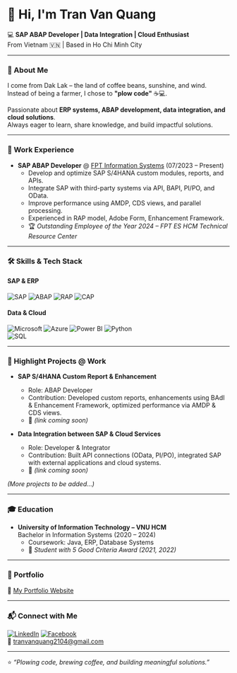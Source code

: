 # 👋 Hi, I'm Tran Van Quang

💻 **SAP ABAP Developer | Data Integration | Cloud Enthusiast**  
From Vietnam 🇻🇳 | Based in Ho Chi Minh City  

---

### 🌟 About Me
I come from Dak Lak – the land of coffee beans, sunshine, and wind.  
Instead of being a farmer, I chose to **"plow code"** ☕💻.  

Passionate about **ERP systems, ABAP development, data integration, and cloud solutions**.  
Always eager to learn, share knowledge, and build impactful solutions.

---

### 💼 Work Experience
- **SAP ABAP Developer** @ [FPT Information Systems](https://www.fpt-is.com/) (07/2023 – Present)  
  - Develop and optimize SAP S/4HANA custom modules, reports, and APIs.  
  - Integrate SAP with third-party systems via API, BAPI, PI/PO, and OData.  
  - Improve performance using AMDP, CDS views, and parallel processing.  
  - Experienced in RAP model, Adobe Form, Enhancement Framework.  
  - 🏆 *Outstanding Employee of the Year 2024 – FPT ES HCM Technical Resource Center*

---

### 🛠 Skills & Tech Stack

#### **SAP & ERP**
![SAP](https://img.shields.io/badge/SAP-0FAAFF?style=for-the-badge&logo=sap&logoColor=white) 
![ABAP](https://img.shields.io/badge/ABAP-002244?style=for-the-badge&logo=sap&logoColor=white) 
![RAP](https://img.shields.io/badge/RAP_Model-008FD3?style=for-the-badge&logo=sap&logoColor=white) 
![CAP](https://img.shields.io/badge/CAP_Model-0F9D58?style=for-the-badge&logo=sap&logoColor=white)

#### **Data & Cloud**
![Microsoft](https://img.shields.io/badge/Microsoft-0078D4?style=for-the-badge&logo=microsoft&logoColor=white) 
![Azure](https://img.shields.io/badge/Azure-0078D7?style=for-the-badge&logo=microsoftazure&logoColor=white) 
![Power BI](https://img.shields.io/badge/PowerBI-F2C811?style=for-the-badge&logo=powerbi&logoColor=black) 
![Python](https://img.shields.io/badge/Python-3776AB?style=for-the-badge&logo=python&logoColor=white)  
![SQL](https://img.shields.io/badge/SQL-025E8C?style=for-the-badge&logo=postgresql&logoColor=white)

---

### 🚀 Highlight Projects @ Work
- **SAP S/4HANA Custom Report & Enhancement**  
  - Role: ABAP Developer  
  - Contribution: Developed custom reports, enhancements using BAdI & Enhancement Framework, optimized performance via AMDP & CDS views.  
  - 🔗 *(link coming soon)*  

- **Data Integration between SAP & Cloud Services**  
  - Role: Developer & Integrator  
  - Contribution: Built API connections (OData, PI/PO), integrated SAP with external applications and cloud systems.  
  - 🔗 *(link coming soon)*  

*(More projects to be added…)*

---

### 🎓 Education
- **University of Information Technology – VNU HCM**  
  Bachelor in Information Systems (2020 – 2024)  
  - Coursework: Java, ERP, Database Systems  
  - 🏅 *Student with 5 Good Criteria Award (2021, 2022)*  

---

### 📌 Portfolio
🔗 [My Portfolio Website](https://tranquanguit.github.io/portfolio/)

---

### 📬 Connect with Me
[![LinkedIn](https://img.shields.io/badge/LinkedIn-0A66C2?style=flat-square&logo=linkedin&logoColor=white)](https://www.linkedin.com/in/tranquang214/) 
[![Facebook](https://img.shields.io/badge/Facebook-1877F2?style=flat-square&logo=facebook&logoColor=white)](https://www.facebook.com/tranquang214)  
📧 tranvanquang2104@gmail.com  

---
⭐ *“Plowing code, brewing coffee, and building meaningful solutions.”*  
